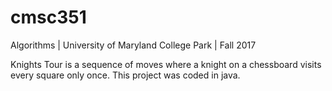 # cmsc351
Algorithms | University of Maryland College Park | Fall 2017

Knights Tour is a sequence of moves where a knight on a chessboard visits every square only once. This project was coded in java.
